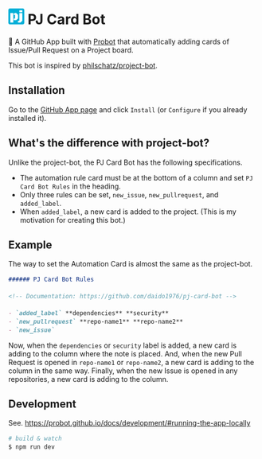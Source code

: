 # <img src='assets/pj-card-bot-192x192.png' width='32' alt='pj-icon'> PJ Card Bot

🤖 A GitHub App built with [Probot](https://github.com/probot/probot) that automatically adding cards of Issue/Pull Request on a Project board.

This bot is inspired by [philschatz/project-bot](https://github.com/philschatz/project-bot).

## Installation

Go to the [GitHub App page](https://github.com/apps/pj-card-bot) and click `Install` (or `Configure` if you already installed it).

## What's the difference with project-bot?

Unlike the project-bot, the PJ Card Bot has the following specifications.

- The automation rule card must be at the bottom of a column and set `PJ Card Bot Rules` in the heading.
- Only three rules can be set, `new_issue`, `new_pullrequest`, and `added_label`.
- When `added_label`, a new card is added to the project. (This is my motivation for creating this bot.)

## Example

The way to set the Automation Card is almost the same as the project-bot.

```md
###### PJ Card Bot Rules

<!-- Documentation: https://github.com/daido1976/pj-card-bot -->

- `added_label` **dependencies** **security**
- `new_pullrequest` **repo-name1** **repo-name2**
- `new_issue`
```

Now, when the `dependencies` or `security` label is added, a new card is adding to the column where the note is placed.
And, when the new Pull Request is opened in `repo-name1` or `repo-name2`, a new card is adding to the column in the same way.
Finally, when the new Issue is opened in any repositories, a new card is adding to the column.

## Development

See. https://probot.github.io/docs/development/#running-the-app-locally

```sh
# build & watch
$ npm run dev
```
